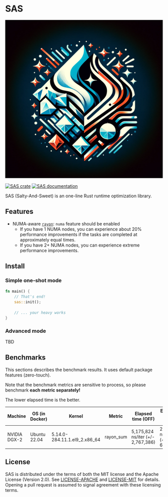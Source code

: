 # SAS

[![SAS logo](https://raw.githubusercontent.com/ulagbulag/sas/master/assets/logo.webp)](https://crates.io/crates/sas)

[![SAS crate](https://img.shields.io/crates/v/sas.svg)](https://crates.io/crates/sas)
[![SAS documentation](https://docs.rs/sas/badge.svg)](https://docs.rs/sas)

SAS (Salty-And-Sweet) is an one-line Rust runtime optimization library.

## Features

- NUMA-aware [`rayon`](https://docs.rs/rayon): `numa` feature should be enabled
  - If you have 1 NUMA nodes, you can experience about 20% performance improvements if the tasks are completed at approximately equal times.
  - If you have 2+ NUMA nodes, you can experience extreme performance improvements.

## Install

### Simple one-shot mode

```rust
fn main() {
    // That's end!
    sas::init();

    // ... your heavy works
}
```

### Advanced mode

TBD

## Benchmarks

This sections describes the benchmark results. It uses default package features (zero-touch).

Note that the benchmark metrics are sensitive to process, so please benchmark **each metric separately!**

The lower elapsed time is the better.

| Machine      | OS (in Docker) | Kernel                       | Metric    | Elapsed time (OFF)                | Elapsed time (ON)           | Performance Boost |
| ------------ | -------------- | ---------------------------- | --------- | --------------------------------- | --------------------------- | ----------------- |
| NVIDIA DGX-2 | Ubuntu 22.04   | 5.14.0-284.11.1.el9_2.x86_64 | rayon_sum | 5,175,824 ns/iter (+/- 2,767,386) | 247,236 ns/iter (+/- 6,151) | 20.93x            |

## License

SAS is distributed under the terms of both the MIT license and the
Apache License (Version 2.0). See [LICENSE-APACHE](LICENSE-APACHE) and
[LICENSE-MIT](LICENSE-MIT) for details. Opening a pull request is
assumed to signal agreement with these licensing terms.
